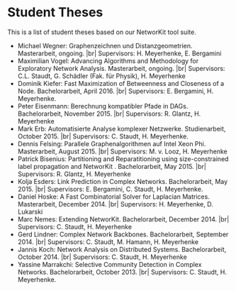 Student Theses
==============

This is a list of student theses based on our NetworKit tool suite.

-   Michael Wegner: Graphenzeichnen und Distanzgeometrien.
    Masterarbeit, ongoing. |br| Supervisors: H. Meyerhenke, E. Bergamini
-   Maximilian Vogel: Advancing Algorithms and Methodology for
    Exploratory Network Analysis. Masterarbeit, ongoing. |br|
    Supervisors: C.L. Staudt, G. Schädler (Fak. für Physik), H.
    Meyerhenke
-   Dominik Kiefer: Fast Maximization of Betweenness and Closeness of
    a Node. Bachelorarbeit, April 2016. |br| Supervisors: E.
    Bergamini, H. Meyerhenke.
-   Peter Eisenmann: Berechnung kompatibler Pfade in DAGs.
    Bachelorarbeit, November 2015. |br| Supervisors: R. Glantz, H.
    Meyerhenke
-   Mark Erb: Automatisierte Analyse komplexer Netzwerke. Studienarbeit,
    October 2015. |br| Supervisors: C. Staudt, H. Meyerhenke.
-   Dennis Felsing: Parallele Graphenalgorithmen auf Intel Xeon Phi.
    Masterarbeit, August 2015. |br| Supervisors: M. v. Looz, H.
    Meyerhenke
-   Patrick Bisenius: Partitioning and Reparatitioning using
    size-constrained label propagation and NetworKit . Bachelorarbeit,
    May 2015. |br| Supervisors: R. Glantz, H. Meyerhenke
-   Kolja Esders: Link Prediction in Complex Networks. Bachelorarbeit,
    May 2015. |br| Supervisors: E. Bergamini, C. Staudt, H. Meyerhenke.
-   Daniel Hoske: A Fast Combinatorial Solver for Laplacian Matrices.
    Masterarbeit, December 2014. |br| Supervisors: H. Meyerhenke, D.
    Lukarski
-   Marc Nemes: Extending NetworKit. Bachelorarbeit, December 2014. |br|
    Supervisors: C. Staudt, H. Meyerhenke
-   Gerd Lindner: Complex Network Backbones. Bachelorarbeit,
    September 2014. |br| Supervisors: C. Staudt, M. Hamann, H.
    Meyerhenke
-   Jannis Koch: Network Analysis on Distributed Systems.
    Bachelorarbeit, October 2014. |br| Supervisors: C. Staudt, H.
    Meyerhenke
-   Yassine Marrakchi: Selective Community Detection in
    Complex Networks. Bachelorarbeit, October 2013. |br| Supervisors: C.
    Staudt, H. Meyerhenke.

